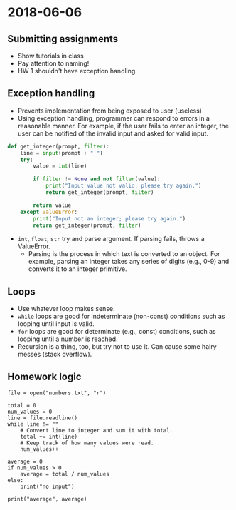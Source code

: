 # 2018-06-06

## Submitting assignments
* Show tutorials in class
* Pay attention to naming!
* HW 1 shouldn't have exception handling.

## Exception handling
* Prevents implementation from being exposed to user (useless)
* Using exception handling, programmer can respond to errors
  in a reasonable manner. For example, if the user fails to
  enter an integer, the user can be notified of the invalid
  input and asked for valid input.

```py
def get_integer(prompt, filter):
	line = input(prompt + " ")
	try:
		value = int(line)

		if filter != None and not filter(value):
			print("Input value not valid; please try again.")
			return get_integer(prompt, filter)

		return value
	except ValueError:
		print("Input not an integer; please try again.")
		return get_integer(prompt, filter)
```

* `int`, `float`, `str` try and parse argument. If parsing fails,
  throws a ValueError.
  * Parsing is the process in which text is converted to an object.
    For example, parsing an integer takes any series of digits (e.g., 0-9)
    and converts it to an integer primitive.

## Loops
* Use whatever loop makes sense.
* `while` loops are good for indeterminate (non-const) conditions such as looping until
  input is valid.
* `for` loops are good for determinate (e.g., const) conditions, such as looping until
  a number is reached.
* Recursion is a thing, too, but try not to use it. Can cause some hairy messes (stack
  overflow). 

## Homework logic
```pseudo
file = open("numbers.txt", "r")

total = 0
num_values = 0
line = file.readline()
while line != ""
	# Convert line to integer and sum it with total.
	total += int(line)
	# Keep track of how many values were read.
	num_values++

average = 0
if num_values > 0
	average = total / num_values
else:
	print("no input")

print("average", average)
```